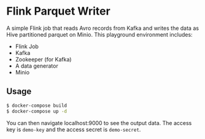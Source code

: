 # Flink Parquet Writer

A simple Flink job that reads Avro records from Kafka and writes the data as Hive partitioned parquet on Minio.
This playground environment includes:
* Flink Job
* Kafka
* Zookeeper (for Kafka)
* A data generator
* Minio


## Usage 

```bash
$ docker-compose build
$ docker-compose up -d
```

You can then navigate localhost:9000 to see the output data.
The access key is `demo-key` and the access secret is `demo-secret`.
